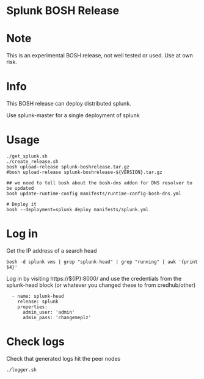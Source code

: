 # Splunk BOSH Release

# Note
This is an experimental BOSH release, not well tested or used. Use at own risk.

# Info
This BOSH release can deploy distributed splunk.

Use splunk-master for a single deployment of splunk

# Usage
```
./get_splunk.sh
./create_release.sh
bosh upload-release splunk-boshrelease.tar.gz
#bosh upload-release splunk-boshrelease-${VERSION}.tar.gz

## we need to tell bosh about the bosh-dns addon for DNS resolver to be updated
bosh update-runtime-config manifests/runtime-config-bosh-dns.yml

# Deploy it
bosh --deployment=splunk deploy manifests/splunk.yml
```

# Log in
Get the IP address of a search head
```
bosh -d splunk vms | grep "splunk-head" | grep "running" | awk '{print $4}'
```
Log in by visiting https://${IP}:8000/ and use the credentials from the splunk-head block (or whatever you changed these to from credhub/other)
```
  - name: splunk-head
    release: splunk
    properties:
      admin_user: 'admin'
      admin_pass: 'changemeplz'
```

# Check logs
Check that generated logs hit the peer nodes
```
./logger.sh
```

